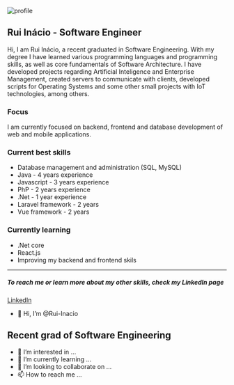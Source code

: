 ![profile](https://media-exp1.licdn.com/dms/image/C4D03AQFYOcOfyoUALA/profile-displayphoto-shrink_800_800/0/1619614915833?e=1641427200&v=beta&t=Y7Yjn-70VgocHM0fX-qLXzoeTeIxm0oSLNtu3ZC9Akg "profile")

## Rui Inácio - Software Engineer

Hi, I am Rui Inácio, a recent graduated in Software Engineering.
With my degree I have learned various programming languages and programming skills,
as well as core fundamentals of Software Architecture.
I have developed projects regarding Artificial Inteligence and Enterprise Management, created servers to communicate with clients, developed scripts for Operating Systems and some other small projects with IoT technologies, among others.

### Focus
I am currently focused on backend, frontend and database development of web and mobile applications.

### Current best skills

- Database management and administration (SQL, MySQL)
- Java - 4 years experience
- Javascript - 3 years experience
- PhP - 2 years experience
- .Net - 1 year experience
- Laravel framework - 2 years
- Vue framework - 2 years

### Currently learning

- .Net core
- React.js
- Improving my backend and frontend skils

----------

##### To reach me or learn more about my other skills, check my LinkedIn page
[LinkedIn](https://www.linkedin.com/in/ruinacio17-21/ "LinkedIn")


- 👋 Hi, I’m @Rui-Inacio
## Recent grad of Software Engineering
- 👀 I’m interested in ...
- 🌱 I’m currently learning ...
- 💞️ I’m looking to collaborate on ...
- 📫 How to reach me ...


<!---
Rui-Inacio/Rui-Inacio is a ✨ special ✨ repository because its `README.md` (this file) appears on your GitHub profile.
You can click the Preview link to take a look at your changes.
--->

